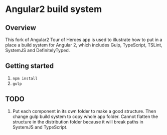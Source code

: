 # Angular2 build system

## Overview

This fork of Angular2 Tour of Heroes app is used to illustrate how to put in a place a build system for Angular 2, which includes Gulp, TypeScript, TSLint, SystemJS and DefinitelyTyped.

## Getting started

1. `npm install`
2. `gulp`

## TODO

1. Put each component in its own folder to make a good structure. Then change gulp build system to copy whole app folder.
Cannot flatten the structure in the distribution folder because it will break paths in SystemJS and TypeScript.
